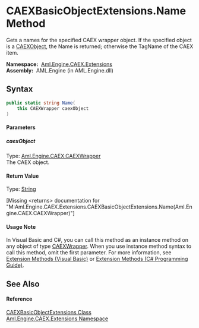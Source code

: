 CAEXBasicObjectExtensions.Name Method
=====================================
Gets a names for the specified CAEX wrapper object. If the specified object is a [CAEXObject][1], the Name is returned; otherwise the TagName of the CAEX item.

  **Namespace:**  [Aml.Engine.CAEX.Extensions][2]  
  **Assembly:**  AML.Engine (in AML.Engine.dll)

Syntax
------

```csharp
public static string Name(
	this CAEXWrapper caexObject
)
```

#### Parameters

##### *caexObject*
Type: [Aml.Engine.CAEX.CAEXWrapper][3]  
The CAEX object.

#### Return Value
Type: [String][4]  

[Missing &lt;returns> documentation for "M:Aml.Engine.CAEX.Extensions.CAEXBasicObjectExtensions.Name(Aml.Engine.CAEX.CAEXWrapper)"]

#### Usage Note
In Visual Basic and C#, you can call this method as an instance method on any object of type [CAEXWrapper][3]. When you use instance method syntax to call this method, omit the first parameter. For more information, see [Extension Methods (Visual Basic)][5] or [Extension Methods (C# Programming Guide)][6].

See Also
--------

#### Reference
[CAEXBasicObjectExtensions Class][7]  
[Aml.Engine.CAEX.Extensions Namespace][2]  

[1]: ../../Aml.Engine.CAEX/CAEXObject/README.md
[2]: ../README.md
[3]: ../../Aml.Engine.CAEX/CAEXWrapper/README.md
[4]: https://docs.microsoft.com/dotnet/api/system.string
[5]: https://docs.microsoft.com/dotnet/visual-basic/programming-guide/language-features/procedures/extension-methods
[6]: https://docs.microsoft.com/dotnet/csharp/programming-guide/classes-and-structs/extension-methods
[7]: README.md
[8]: https://www.automationml.org
[9]: ../../icons/logoShade.png